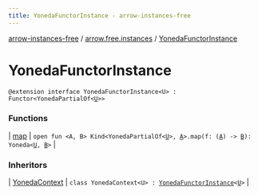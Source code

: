 ```yaml
---
title: YonedaFunctorInstance - arrow-instances-free
---
```


[arrow-instances-free](../../index.html) / [arrow.free.instances](../index.html) / [YonedaFunctorInstance](./index.html)

# YonedaFunctorInstance

`@extension interface YonedaFunctorInstance<U> : Functor<YonedaPartialOf<`[`U`](index.html#U)`>>`

### Functions

| [map](map.html) | `open fun <A, B> Kind<YonedaPartialOf<`[`U`](index.html#U)`>, `[`A`](map.html#A)`>.map(f: (`[`A`](map.html#A)`) -> `[`B`](map.html#B)`): Yoneda<`[`U`](index.html#U)`, `[`B`](map.html#B)`>` |

### Inheritors

| [YonedaContext](../-yoneda-context/index.html) | `class YonedaContext<U> : `[`YonedaFunctorInstance`](./index.html)`<`[`U`](../-yoneda-context/index.html#U)`>` |

